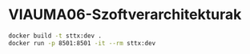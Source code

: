 # VIAUMA06-Szoftverarchitekturak

```bash
docker build -t sttx:dev .
docker run -p 8501:8501 -it --rm sttx:dev
```
